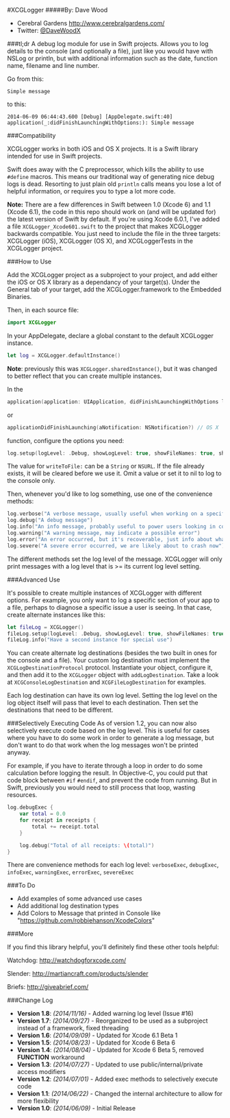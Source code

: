 #XCGLogger
#####By: Dave Wood
- Cerebral Gardens http://www.cerebralgardens.com/
- Twitter: [@DaveWoodX](https://twitter.com/DaveWoodX)

###tl;dr
A debug log module for use in Swift projects. Allows you to log details to the console (and optionally a file), just like you would have with NSLog or println, but with additional information such as the date, function name, filename and line number.

Go from this:

```Simple message```

to this:

```2014-06-09 06:44:43.600 [Debug] [AppDelegate.swift:40] application(_:didFinishLaunchingWithOptions:): Simple message```

###Compatibility

XCGLogger works in both iOS and OS X projects. It is a Swift library intended for use in Swift projects.

Swift does away with the C preprocessor, which kills the ability to use ```#define``` macros. This means our traditional way of generating nice debug logs is dead. Resorting to just plain old ```println``` calls means you lose a lot of helpful information, or requires you to type a lot more code.

**Note:** There are a few differences in Swift between 1.0 (Xcode 6) and 1.1 (Xcode 6.1), the code in this repo should work on (and will be updated for) the latest version of Swift by default. If you're using Xcode 6.0.1, I've added a file ```XCGLogger_Xcode601.swift``` to the project that makes XCGLogger backwards compatible. You just need to include the file in the three targets: XCGLogger (iOS), XCGLogger (OS X), and XCGLoggerTests in the XCGLogger project.

###How to Use

Add the XCGLogger project as a subproject to your project, and add either the iOS or OS X library as a dependancy of your target(s).
Under the General tab of your target, add the XCGLogger.framework to the Embedded Binaries.

Then, in each source file:

```Swift
import XCGLogger
```

In your AppDelegate, declare a global constant to the default XCGLogger instance.

```Swift
let log = XCGLogger.defaultInstance()
```

**Note**: previously this was ```XCGLogger.sharedInstance()```, but it was changed to better reflect that you can create multiple instances.

In the
```Swift
application(application: UIApplication, didFinishLaunchingWithOptions launchOptions: NSDictionary?) // iOS
```

or

```Swift
applicationDidFinishLaunching(aNotification: NSNotification?) // OS X
```

function, configure the options you need:

```Swift
log.setup(logLevel: .Debug, showLogLevel: true, showFileNames: true, showLineNumbers: true, writeToFile: "path/to/file")
```

The value for ```writeToFile:``` can be a ```String``` or ```NSURL```. If the file already exists, it will be cleared before we use it. Omit a value or set it to nil to log to the console only.

Then, whenever you'd like to log something, use one of the convenience methods:

```Swift
log.verbose("A verbose message, usually useful when working on a specific problem")
log.debug("A debug message")
log.info("An info message, probably useful to power users looking in console.app")
log.warning("A warning message, may indicate a possible error")
log.error("An error occurred, but it's recoverable, just info about what happened")
log.severe("A severe error occurred, we are likely about to crash now")
```

The different methods set the log level of the message. XCGLogger will only print messages with a log level that is >= its current log level setting.

###Advanced Use

It's possible to create multiple instances of XCGLogger with different options. For example, you only want to log a specific section of your app to a file, perhaps to diagnose a specific issue a user is seeing. In that case, create alternate instances like this:

```Swift
let fileLog = XCGLogger()
fileLog.setup(logLevel: .Debug, showLogLevel: true, showFileNames: true, showLineNumbers: true, writeToFile: "path/to/file")
fileLog.info("Have a second instance for special use")
```

You can create alternate log destinations (besides the two built in ones for the console  and a file). Your custom log destination must implement the ```XCGLogDestinationProtocol``` protocol. Instantiate your object, configure it, and then add it to the ```XCGLogger``` object with ```addLogDestination```. Take a look at ```XCGConsoleLogDestination``` and ```XCGFileLogDestination``` for examples.

Each log destination can have its own log level. Setting the log level on the log object itself will pass that level to each destination. Then set the destinations that need to be different.

###Selectively Executing Code
As of version 1.2, you can now also selectively execute code based on the log level. This is useful for cases where you have to do some work in order to generate a log message, but don't want to do that work when the log messages won't be printed anyway.

For example, if you have to iterate through a loop in order to do some calculation before logging the result. In Objective-C, you could put that code block between ```#if``` ```#endif```, and prevent the code from running. But in Swift, previously you would need to still process that loop, wasting resources.

```Swift
log.debugExec {
    var total = 0.0
    for receipt in receipts {
	    total += receipt.total
    }

    log.debug("Total of all receipts: \(total)")
}

```

There are convenience methods for each log level:
```verboseExec```, ```debugExec```, ```infoExec```, ```warningExec```, ```errorExec```, ```severeExec```

###To Do
- Add examples of some advanced use cases
- Add additional log destination types
- Add Colors to Message that printed in Console like "https://github.com/robbiehanson/XcodeColors"

###More

If you find this library helpful, you'll definitely find these other tools helpful:

Watchdog: http://watchdogforxcode.com/

Slender: http://martiancraft.com/products/slender

Briefs: http://giveabrief.com/


###Change Log

* **Version 1.8**: *(2014/11/16)* - Added warning log level (Issue #16)
* **Version 1.7**: *(2014/09/27)* - Reorganized to be used as a subproject instead of a framework, fixed threading
* **Version 1.6**: *(2014/09/09)* - Updated for Xcode 6.1 Beta 1
* **Version 1.5**: *(2014/08/23)* - Updated for Xcode 6 Beta 6
* **Version 1.4**: *(2014/08/04)* - Updated for Xcode 6 Beta 5, removed __FUNCTION__ workaround
* **Version 1.3**: *(2014/07/27)* - Updated to use public/internal/private access modifiers
* **Version 1.2**: *(2014/07/01)* - Added exec methods to selectively execute code
* **Version 1.1**: *(2014/06/22)* - Changed the internal architecture to allow for more flexibility
* **Version 1.0**: *(2014/06/09)* - Initial Release


